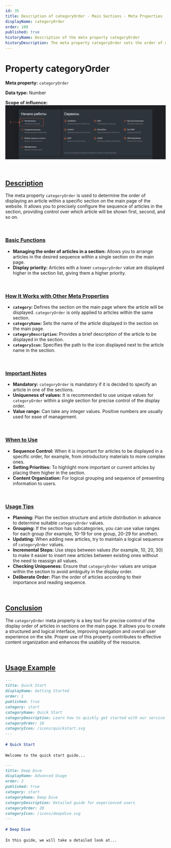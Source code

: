 ```yaml
---
id: 35
title: Description of categoryOrder - Main Sections - Meta Properties
displayName: categoryOrder
order: 100
published: true
historyName: Description of the meta property categoryOrder
historyDescription: The meta property categoryOrder sets the order of displaying articles within a section on the main page for easy navigation.
---
```


# Property categoryOrder

**Meta property:** `categoryOrder`

**Data type:** Number

**Scope of influence:**
![Property influence](https://raw.githubusercontent.com/SolarSpaceTech/product-documentation-content/refs/heads/main/ru/markdown/images/category-order.png)

<br/>

## [Description](description)

The meta property `categoryOrder` is used to determine the order of displaying an article within a specific section on the main page of the website.
It allows you to precisely configure the sequence of articles in the section, providing control over which article will be shown first, second, and so on.

<br/>

### [Basic Functions](basic-functions)

- **Managing the order of articles in a section:** Allows you to arrange articles in the desired sequence within a single section on the main page.
- **Display priority:** Articles with a lower `categoryOrder` value are displayed higher in the section list, giving them a higher priority.

<br/>

### [How It Works with Other Meta Properties](with-other-properties)

- **`category`:** Defines the section on the main page where the article will be displayed. `categoryOrder` is only applied to articles within the same section.
- **`categoryName`:** Sets the name of the article displayed in the section on the main page.
- **`categoryDescription`:** Provides a brief description of the article to be displayed in the section.
- **`categoryIcon`:** Specifies the path to the icon displayed next to the article name in the section.

<br/>

### [Important Notes](notes)

- **Mandatory:** `categoryOrder` is mandatory if it is decided to specify an article in one of the sections.
- **Uniqueness of values:** It is recommended to use unique values for `categoryOrder` within a single section for precise control of the display order.
- **Value range:** Can take any integer values. Positive numbers are usually used for ease of management.


<br/>

### [When to Use](when-to-use)

- **Sequence Control:** When it is important for articles to be displayed in a specific order, for example, from introductory materials to more complex ones.
- **Setting Priorities:** To highlight more important or current articles by placing them higher in the section.
- **Content Organization:** For logical grouping and sequence of presenting information to users.

<br/>

### [Usage Tips](advice)

- **Planning:** Plan the section structure and article distribution in advance to determine suitable `categoryOrder` values.
- **Grouping:** If the section has subcategories, you can use value ranges for each group (for example, 10-19 for one group, 20-29 for another).
- **Updating:** When adding new articles, try to maintain a logical sequence of `categoryOrder` values.
- **Incremental Steps:** Use steps between values (for example, 10, 20, 30) to make it easier to insert new articles between existing ones without the need to reassign all values.
- **Checking Uniqueness:** Ensure that `categoryOrder` values are unique within the section to avoid ambiguity in the display order.
- **Deliberate Order:** Plan the order of articles according to their importance and reading sequence.

<br/>

## [Conclusion](conclusion)

The `categoryOrder` meta property is a key tool for precise control of the display order of articles in sections on the main page.
It allows you to create a structured and logical interface, improving navigation and overall user experience on the site. Proper use
of this property contributes to effective content organization and enhances the usability of the resource.

<br/>

## [Usage Example](examples)

```md
---
title: Quick Start
displayName: Getting Started
order: 1
published: true
category: start
categoryName: Quick Start
categoryDescription: Learn how to quickly get started with our service
categoryOrder: 10
categoryIcon: /icons/quickstart.svg
---

# Quick Start

Welcome to the quick start guide...
```

```md
---
title: Deep Dive
displayName: Advanced Usage
order: 2
published: true
category: start
categoryName: Deep Dive
categoryDescription: Detailed guide for experienced users
categoryOrder: 20
categoryIcon: /icons/deepdive.svg
---

# Deep Dive

In this guide, we will take a detailed look at...
```
